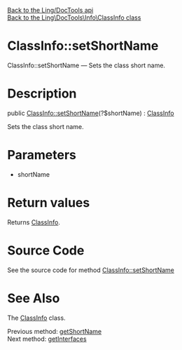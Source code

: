 [Back to the Ling/DocTools api](https://github.com/lingtalfi/DocTools/blob/master/doc/api/Ling/DocTools.md)<br>
[Back to the Ling\DocTools\Info\ClassInfo class](https://github.com/lingtalfi/DocTools/blob/master/doc/api/Ling/DocTools/Info/ClassInfo.md)


ClassInfo::setShortName
================



ClassInfo::setShortName — Sets the class short name.




Description
================


public [ClassInfo::setShortName](https://github.com/lingtalfi/DocTools/blob/master/doc/api/Ling/DocTools/Info/ClassInfo/setShortName.md)(?$shortName) : [ClassInfo](https://github.com/lingtalfi/DocTools/blob/master/doc/api/Ling/DocTools/Info/ClassInfo.md)




Sets the class short name.




Parameters
================


- shortName

    


Return values
================

Returns [ClassInfo](https://github.com/lingtalfi/DocTools/blob/master/doc/api/Ling/DocTools/Info/ClassInfo.md).








Source Code
===========
See the source code for method [ClassInfo::setShortName](https://github.com/lingtalfi/DocTools/blob/master/Info/ClassInfo.php#L274-L278)


See Also
================

The [ClassInfo](https://github.com/lingtalfi/DocTools/blob/master/doc/api/Ling/DocTools/Info/ClassInfo.md) class.

Previous method: [getShortName](https://github.com/lingtalfi/DocTools/blob/master/doc/api/Ling/DocTools/Info/ClassInfo/getShortName.md)<br>Next method: [getInterfaces](https://github.com/lingtalfi/DocTools/blob/master/doc/api/Ling/DocTools/Info/ClassInfo/getInterfaces.md)<br>

